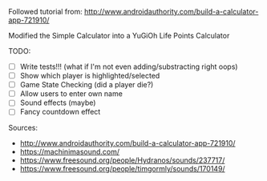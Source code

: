 Followed tutorial from:
http://www.androidauthority.com/build-a-calculator-app-721910/

Modified the Simple Calculator into a YuGiOh Life Points Calculator

TODO:
- [ ] Write tests!!! (what if I'm not even adding/substracting right oops)
- [ ] Show which player is highlighted/selected
- [ ] Game State Checking (did a player die?)
- [ ] Allow users to enter own name
- [ ] Sound effects (maybe)
- [ ] Fancy countdown effect

Sources:
- http://www.androidauthority.com/build-a-calculator-app-721910/
- https://machinimasound.com/
- https://www.freesound.org/people/Hydranos/sounds/237717/
- https://www.freesound.org/people/timgormly/sounds/170149/






